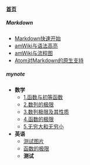 
#### [首页](?file=home-首页)

##### Markdown
- [Markdown快速开始](?file=000-Markdown/01-Markdown快速开始 "Markdown快速开始")
- [amWiki与语法高亮](?file=000-Markdown/02-amWiki与语法高亮 "amWiki与语法高亮")
- [amWiki与流程图](?file=000-Markdown/03-amWiki与流程图 "amWiki与流程图")
- [Atom对Markdown的原生支持](?file=000-Markdown/05-Atom对Markdown的原生支持 "Atom对Markdown的原生支持")

##### mynote
- **数学**
    - [1.函数与初等函数](?file=003-mynote/01-数学/001-1.函数与初等函数 "1.函数与初等函数")
    - [2.数列的极限](?file=003-mynote/01-数学/002-2.数列的极限 "2.数列的极限")
    - [3.数列极限及其性质](?file=003-mynote/01-数学/003-3.数列极限及其性质 "3.数列极限及其性质")
    - [4.函数的极限](?file=003-mynote/01-数学/004-4.函数的极限 "4.函数的极限")
    - [5.无穷大和无穷小](?file=003-mynote/01-数学/005-5.无穷大和无穷小 "5.无穷大和无穷小")
- **英语**
    - [测试图片](?file=003-mynote/02-英语/003-测试图片 "测试图片")
    - [函数的极限](?file=003-mynote/02-英语/004-函数的极限 "函数的极限")
    - **测试**
